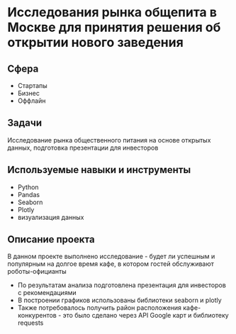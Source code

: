 # Исследования рынка общепита в Москве для принятия решения об открытии нового заведения

## Сфера
* Стартапы
* Бизнес
* Оффлайн

## Задачи
Исследование рынка общественного питания на основе открытых данных, подготовка презентации для инвесторов

## Используемые навыки и инструменты
* Python
* Pandas
* Seaborn
* Plotly
* визуализация данных

## Описание проекта
В данном проекте выполнено исследование - будет ли успешным и популярным на долгое время кафе, в котором гостей обслуживают роботы-официанты
* По результатам анализа подготовлена презентация для инвесторов с рекомендациями
* В построении графиков использованы библиотеки seaborn и plotly
* Также потребовалось получить район расположения кафе-конкурентов - это было сделано через API Google карт и библиотеку requests
